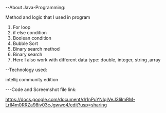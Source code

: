 --About Java-Programming:

Method and logic that I used in program

1. For loop
2. if else condition
3. Boolean condition
4. Bubble Sort
5. Binary search method
6. Binary search
7. Here I also work with different data type: double, integer, string ,array 


--Technology used:


intellij community edition


---Code and Screemshot file link:


https://docs.google.com/document/d/1nPuYNIqIVeJ3IiImRM-LrIl4m0RRZa98iv03cJgwwo4/edit?usp=sharing
